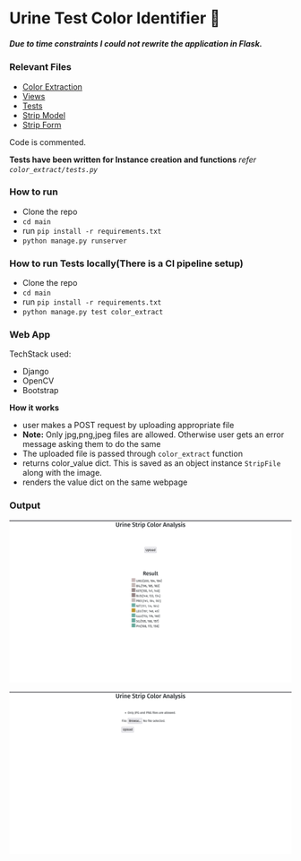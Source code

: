 # Urine Test Color Identifier 🧪
##### Due to time constraints I could not rewrite the application in Flask.

### Relevant Files
- [Color Extraction](/color_extract/extract_color.py)
- [Views](/color_extract/views.py)
- [Tests](/color_extract/tests.py)
- [Strip Model](/color_extract/models.py)
- [Strip Form](/color_extract/forms.py)
  
Code is commented.

**Tests have been written for Instance creation and functions**
*refer `color_extract/tests.py`*

### How to run
- Clone the repo
- `cd main`
- run `pip install -r requirements.txt`
- `python manage.py runserver`

### How to run Tests locally(There is a CI pipeline setup)
- Clone the repo
- `cd main`
- run `pip install -r requirements.txt`
- `python manage.py test color_extract`


### Web App
TechStack used:
- Django
- OpenCV
- Bootstrap

**How it works**
- user makes a POST request by uploading appropriate file
- **Note:** Only jpg,png,jpeg files are allowed. Otherwise user gets an error message asking them to do the same
- The uploaded file is passed through `color_extract` function
- returns color_value dict. This is saved as an object instance `StripFile` along with the image.
- renders the value dict on the same webpage


### Output
![sample1](./strip_images/sample1.png)

![sample-error](./strip_images/sample2.png)
